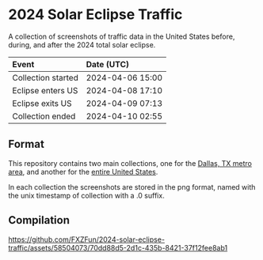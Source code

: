# 2024 Solar Eclipse Traffic

A collection of screenshots of traffic data in the United States before, during, and after the 2024 total solar eclipse.

| Event                 | Date (UTC)       |
|:----------------------|:-----------------|
| Collection started    | 2024-04-06 15:00 |
| Eclipse enters US     | 2024-04-08 17:10 |
| Eclipse exits US      | 2024-04-09 07:13 |
| Collection ended      | 2024-04-10 02:55 |

## Format

This repository contains two main collections, one for the [Dallas, TX metro area](dallas), and another for the [entire United States](us).

In each collection the screenshots are stored in the png format, named with the unix timestamp of collection with a .0 suffix.

## Compilation

https://github.com/FXZFun/2024-solar-eclipse-traffic/assets/58504073/70dd88d5-2d1c-435b-8421-37f12fee8ab1

